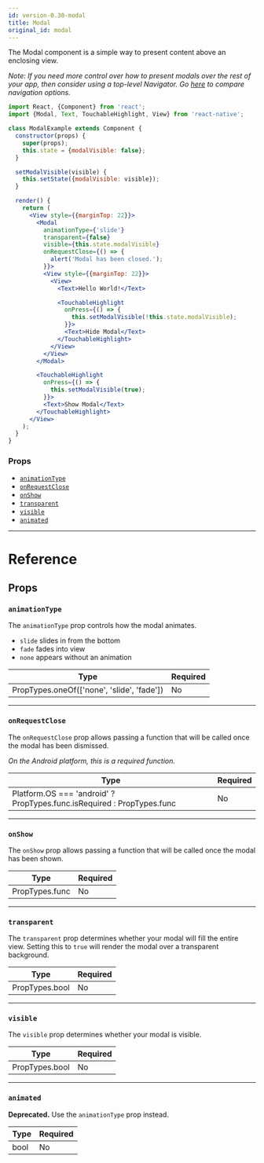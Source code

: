 ```yaml
---
id: version-0.30-modal
title: Modal
original_id: modal
---
```


The Modal component is a simple way to present content above an enclosing view.

_Note: If you need more control over how to present modals over the rest of your app, then consider using a top-level Navigator. Go [here](navigator-comparison.md) to compare navigation options._

```jsx
import React, {Component} from 'react';
import {Modal, Text, TouchableHighlight, View} from 'react-native';

class ModalExample extends Component {
  constructor(props) {
    super(props);
    this.state = {modalVisible: false};
  }

  setModalVisible(visible) {
    this.setState({modalVisible: visible});
  }

  render() {
    return (
      <View style={{marginTop: 22}}>
        <Modal
          animationType={'slide'}
          transparent={false}
          visible={this.state.modalVisible}
          onRequestClose={() => {
            alert('Modal has been closed.');
          }}>
          <View style={{marginTop: 22}}>
            <View>
              <Text>Hello World!</Text>

              <TouchableHighlight
                onPress={() => {
                  this.setModalVisible(!this.state.modalVisible);
                }}>
                <Text>Hide Modal</Text>
              </TouchableHighlight>
            </View>
          </View>
        </Modal>

        <TouchableHighlight
          onPress={() => {
            this.setModalVisible(true);
          }}>
          <Text>Show Modal</Text>
        </TouchableHighlight>
      </View>
    );
  }
}
```

### Props

- [`animationType`](modal.md#animationtype)
- [`onRequestClose`](modal.md#onrequestclose)
- [`onShow`](modal.md#onshow)
- [`transparent`](modal.md#transparent)
- [`visible`](modal.md#visible)
- [`animated`](modal.md#animated)

---

# Reference

## Props

### `animationType`

The `animationType` prop controls how the modal animates.

- `slide` slides in from the bottom
- `fade` fades into view
- `none` appears without an animation

| Type                                       | Required |
| ------------------------------------------ | -------- |
| PropTypes.oneOf(['none', 'slide', 'fade']) | No       |

---

### `onRequestClose`

The `onRequestClose` prop allows passing a function that will be called once the modal has been dismissed.

_On the Android platform, this is a required function._

| Type                                                                   | Required |
| ---------------------------------------------------------------------- | -------- |
| Platform.OS === 'android' ? PropTypes.func.isRequired : PropTypes.func | No       |

---

### `onShow`

The `onShow` prop allows passing a function that will be called once the modal has been shown.

| Type           | Required |
| -------------- | -------- |
| PropTypes.func | No       |

---

### `transparent`

The `transparent` prop determines whether your modal will fill the entire view. Setting this to `true` will render the modal over a transparent background.

| Type           | Required |
| -------------- | -------- |
| PropTypes.bool | No       |

---

### `visible`

The `visible` prop determines whether your modal is visible.

| Type           | Required |
| -------------- | -------- |
| PropTypes.bool | No       |

---

### `animated`

**Deprecated.** Use the `animationType` prop instead.

| Type | Required |
| ---- | -------- |
| bool | No       |
